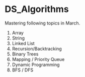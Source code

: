 # DS_Algorithms
Mastering following topics in March.
1. Array
2. String
3. Linked List
4. Recursion/Backtracking
5. Binary Trees
6. Mapping / Priority Queue
7. Dynamic Programming
8. BFS / DFS
